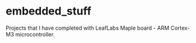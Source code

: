 # embedded_stuff

Projects that I have completed with LeafLabs Maple board - ARM Cortex-M3 microcontroller.
